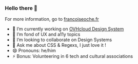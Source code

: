 ### Hello there 👋

For more information, go to [francoiseoche.fr](https://francoiseoche.fr)

- 🔭 I’m currently working on [OVHcloud Design System](https://ovh.github.io/design-system/latest/)
- 🌱 I’m fond of UX and a11y topics
- 👯 I’m looking to collaborate on Design Systems
- 💬 Ask me about CSS & Regexs, I just love it !
- 😄 Pronouns: he/him
- ⚡ Bonus: Volunteering in 6 tech and cultural associations
